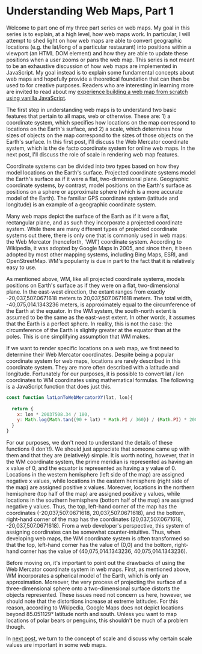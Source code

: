 # Understanding Web Maps, Part 1

Welcome to part one of my three part series on web maps. My goal in this series is to explain, at a high level, how web maps work. In particular, I will attempt to shed light on how web maps are able to convert geographic locations (e.g. the lat/long of a particular restaurant) into positions within a viewport (an HTML DOM element) and how they are able to update these positions when a user zooms or pans the web map. This series is not meant to be an exhaustive discussion of how web maps are implemented in JavaScript. My goal instead is to explain some fundamental concepts about web maps and hopefully provide a theoretical foundation that can then be used to for creative purposes. Readers who are interesting in learning more are invited to read about my [experience building a web map from scratch using vanilla JavaScript](pge-1).

The first step in understanding web maps is to understand two basic features that pertain to all maps, web or otherwise. These are: 1) a coordinate system, which specifies how locations on the map correspond to locations on the Earth's surface, and 2) a scale, which determines how sizes of objects on the map correspond to the sizes of those objects on the Earth's surface. In this first post, I'll discuss the Web Mercator coordinate system, which is the de facto coordinate system for online web maps. In the next post, I'll discuss the role of scale in rendering web map features.

Coordinate systems can be divided into two types based on how they model locations on the Earth's surface. Projected coordinate systems model the Earth's surface as if it were a flat, two-dimensional plane. Geographic coordinate systems, by contrast, model positions on the Earth's surface as positions on a sphere or approximate sphere (which is a more accurate model of the Earth). The familiar GPS coordinate system (latitude and longitude) is an example of a geographic coordinate system.

Many web maps depict the surface of the Earth as if it were a flat, rectangular plane, and as such they incorporate a projected coordinate system. While there are many different types of projected coordinate systems out there, there is only one that is commonly used in web maps: the Web Mercator (henceforth, 'WM') coordinate system. According to Wikipedia, it was adopted by Google Maps in 2005, and since then, it been adopted by most other mapping systems, including Bing Maps, ESRI, and OpenStreetMap. WM's popularity is due in part to the fact that it is relatively easy to use.

As mentioned above, WM, like all projected coordinate systems, models positions on Earth's surface as if they were on a flat, two-dimensional plane. In the east-west direction, the extant ranges from exactly -20,037,507.0671618 meters to 20,037,507.0671618 meters. The total width, -40,075,014.1343236 meters, is approximately equal to the circumference of the Earth at the equator. In the WM system, the south-north extent is assumed to be the same as the east-west extent. In other words, it assumes that the Earth is a perfect sphere. In reality, this is not the case: the circumference of the Earth is slightly greater at the equator than at the poles. This is one simplifying assumption that WM makes.

If we want to render specific locations on a web map, we first need to determine their Web Mercator coordinates. Despite being a popular coordinate system for web maps, locations are rarely described in this coordinate system. They are more often described with a latitude and longitude. Fortunately for our purposes, it is possible to convert lat / lon coordinates to WM coordinates using mathematical formulas. The following is a JavaScript function that does just this.

~~~js
const function latLonToWebMercatorXY(lat, lon){  
  return {
    x: lon * 20037508.34 / 180,
    y: Math.log(Math.tan((90 + lat) * Math.PI / 360)) / (Math.PI) * 20037508.34;
  }
}
~~~

For our purposes, we don't need to understand the details of these functions (I don't!). We should just appreciate that someone came up with them and that they are (relatively) simple. It is worth noting, however, that in the WM coordinate system, the prime meridian is represented as having an x value of 0, and the equator is represented as having a y value of 0. Locations in the western hemisphere (left side of the map) are assigned negative x values, while locations in the eastern hemisphere (right side of the map) are assigned positive x values. Moreover, locations in the northern hemisphere (top half of the map) are assigned positive y values, while locations in the southern hemisphere (bottom half of the map) are assigned negative y values. Thus, the top, left-hand corner of the map has the coordinates (-20,037,507.0671618, 20,037,507.0671618), and the bottom, right-hand corner of the map has the coordinates (20,037,507.0671618, -20,037,507.0671618). From a web developer's perspective, this system of assigning coordinates can be somewhat counter-intuitive. Thus, when developing web maps, the WM coordinate system is often transformed so that the top, left-hand corner has the value of (0,0) and the bottom, right-hand corner has the value of (40,075,014.1343236, 40,075,014.1343236).

Before moving on, it's important to point out the drawbacks of using the Web Mercator coordinate system in web maps. First, as mentioned above, WM incorporates a spherical model of the Earth, which is only an approximation. Moreover, the very process of projecting the surface of a three-dimensional sphere onto a two-dimensional surface distorts the objects represented. These issues need not concern us here, however, we should note that the distortions increase at extreme latitudes. For this reason, according to Wikipedia, Google Maps does not depict locations beyond 85.051129° latitude north and south. Unless you want to map locations of polar bears or penguins, this shouldn't be much of a problem though.

In [next post](understanding-web-maps-part-2), we turn to the concept of scale and discuss why certain scale values are important in some web maps.
